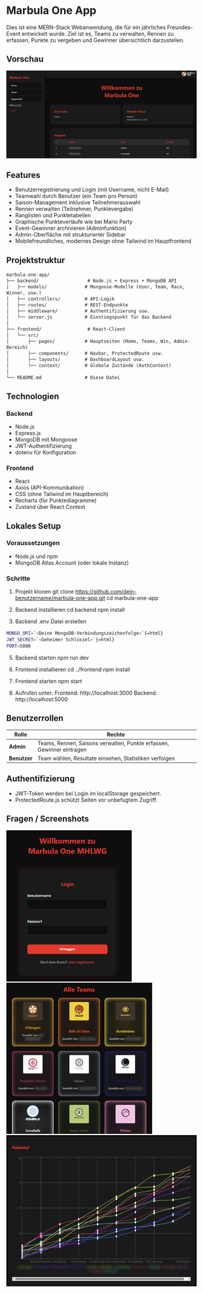 # Marbula One App

Dies ist eine MERN-Stack Webanwendung, die für ein jährliches
Freundes-Event entwickelt wurde. Ziel ist es, Teams zu verwalten, Rennen
zu erfassen, Punkte zu vergeben und Gewinner übersichtlich darzustellen.

## Vorschau

![Startseite](screenshots/home.png)

## Features

-   Benutzerregistrierung und Login (mit Username, nicht E-Mail)
-   Teamwahl durch Benutzer (ein Team pro Person)
-   Saison-Management inklusive Teilnehmerauswahl
-   Rennen verwalten (Teilnehmer, Punktevergabe)
-   Ranglisten und Punktetabellen
-   Graphische Punkteverläufe wie bei Mario Party
-   Event-Gewinner archivieren (Adminfunktion)
-   Admin-Oberfläche mit strukturierter Sidebar
-   Mobilefreundliches, modernes Design ohne Tailwind im Hauptfrontend

## Projektstruktur

```
marbula-one-app/
├── backend/                  # Node.js + Express + MongoDB API
│   ├── models/              # Mongoose-Modelle (User, Team, Race, Winner, usw.)
│   ├── controllers/         # API-Logik
│   ├── routes/              # REST-Endpunkte
│   ├── middleware/          # Authentifizierung usw.
│   └── server.js            # Einstiegspunkt für das Backend
│
├── frontend/                 # React-Client
│   └── src/
│       ├── pages/           # Hauptseiten (Home, Teams, Win, Admin-Bereich)
│       ├── components/      # Navbar, ProtectedRoute usw.
│       ├── layouts/         # DashboardLayout usw.
│       └── context/         # Globale Zustände (AuthContext)
│
└── README.md                # Diese Datei
```

## Technologien

### Backend

-   Node.js
-   Express.js
-   MongoDB mit Mongoose
-   JWT-Authentifizierung
-   dotenv für Konfiguration

### Frontend

-   React
-   Axios (API-Kommunikation)
-   CSS (ohne Tailwind im Hauptbereich)
-   Recharts (für Punktediagramme)
-   Zustand über React Context

## Lokales Setup

### Voraussetzungen

-   Node.js und npm
-   MongoDB Atlas Account (oder lokale Instanz)

### Schritte

1.  Projekt klonen git clone
    https://github.com/dein-benutzername/marbula-one-app.git cd
    marbula-one-app

2.  Backend installieren cd backend npm install

3.  Backend .env Datei erstellen

   ```bash
MONGO_URI=`<Deine MongoDB-Verbindungszeichenfolge>`{=html}
JWT_SECRET=`<Geheimer Schlüssel>`{=html}
PORT=5000
```

5.  Backend starten npm run dev

6.  Frontend installieren cd ../frontend npm install

7.  Frontend starten npm start

8.  Aufrufen unter: Frontend: http://localhost:3000 Backend:
    http://localhost:5000

## Benutzerrollen

  | Rolle       | Rechte                 |
| ------------- | --------------------------- |
| **Admin**  | Teams, Rennen, Saisons verwalten, Punkte erfassen, Gewinner eintragen |
| **Benutzer**   | Team wählen, Resultate einsehen, Statistiken verfolgen |

## Authentifizierung

-   JWT-Token werden bei Login im localStorage gespeichert.
-   ProtectedRoute.js schützt Seiten vor unbefugtem Zugriff.

## Fragen / Screenshots

<img src="screenshots/login.png" alt="loginfenster" height="400"/>
<img src="screenshots/team.png" alt="Teamdetails" height="400"/>
<img src="screenshots/graph.png" alt="Automatischer Graph für Resultate" height="400"/>
